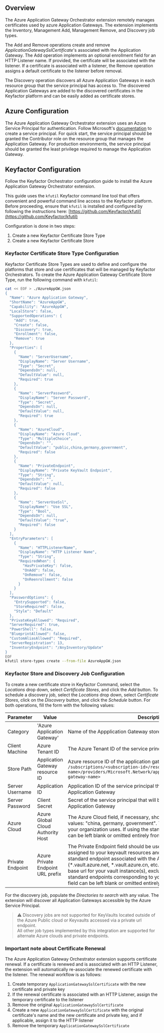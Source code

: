 ## Overview
The Azure Application Gateway Orchestrator extension remotely manages certificates used by azure 
Application Gateways. The extension implements the Inventory, Management Add, Management Remove,
and Discovery job types. 

The Add and Remove operations create and remove _ApplicationGatewaySslCertificate_'s associated with
the Application Gateway. The Add operation implements an optional enrollment field for an HTTP Listener name. If
provided, the certificate will be associated with the listener. If a certificate is associated with a listener,
the Remove operation assigns a default certificate to the listener before removal.

The Discovery operation discovers all Azure Application Gateways in each resource group that the service principal has access to.
The discovered Application Gateways are added to the discovered certificates in the Keyfactor platform and can be easily
added as certificate stores.

## Azure Configuration
The Azure Application Gateway Orchestrator extension uses an Azure Service Principal for authentication. Follow Microsoft's
[documentation](https://learn.microsoft.com/en-us/azure/purview/create-service-principal-azure) to create a service principal.
For quick start, the service principal should be granted the Contributor role on the resource group that manages the Application Gateway.
For production environments, the service principal should be granted the least privilege required to manage the Application Gateway.

## Keyfactor Configuration
Follow the Keyfactor Orchestrator configuration guide to install the Azure Application Gateway Orchestrator extension.

This guide uses the `kfutil` Keyfactor command line tool that offers convenient and powerful
command line access to the Keyfactor platform. Before proceeding, ensure that `kfutil` is installed and configured
by following the instructions here: [https://github.com/Keyfactor/kfutil](https://github.com/Keyfactor/kfutil)

Configuration is done in two steps:
1. Create a new Keyfactor Certificate Store Type
2. Create a new Keyfactor Certificate Store

### Keyfactor Certificate Store Type Configuration
Keyfactor Certificate Store Types are used to define and configure the platforms that store and use certificates that will be managed
by Keyfactor Orchestrators. To create the Azure Application Gateway Certificate Store Type, run the following command with `kfutil`:
   ```bash
   cat << EOF > ./AzureAppGW.json
   {
     "Name": "Azure Application Gateway",
     "ShortName": "AzureAppGW",
     "Capability": "AzureAppGW",
     "LocalStore": false,
     "SupportedOperations": {
       "Add": true,
       "Create": false,
       "Discovery": true,
       "Enrollment": false,
       "Remove": true
     },
     "Properties": [
       {
         "Name": "ServerUsername",
         "DisplayName": "Server Username",
         "Type": "Secret",
         "DependsOn": null,
         "DefaultValue": null,
         "Required": true
       },
       {
         "Name": "ServerPassword",
         "DisplayName": "Server Password",
         "Type": "Secret",
         "DependsOn": null,
         "DefaultValue": null,
         "Required": true
       },
       {
         "Name": "AzureCloud",
         "DisplayName": "Azure Cloud",
         "Type": "MultipleChoice",
         "DependsOn": "",
         "DefaultValue": "public,china,germany,government",
         "Required": false
       },
       {
         "Name": "PrivateEndpoint",
         "DisplayName": "Private KeyVault Endpoint",
         "Type": "String",
         "DependsOn": "",
         "DefaultValue": null,
         "Required": false
       },
       {
         "Name": "ServerUseSsl",
         "DisplayName": "Use SSL",
         "Type": "Bool",
         "DependsOn": null,
         "DefaultValue": "true",
         "Required": false
       }
     ],
     "EntryParameters": [
       {
         "Name": "HTTPListenerName",
         "DisplayName": "HTTP Listener Name",
         "Type": "String",
         "RequiredWhen": {
           "HasPrivateKey": false,
           "OnAdd": false,
           "OnRemove": false,
           "OnReenrollment": false
         }
       }
     ],
     "PasswordOptions": {
       "EntrySupported": false,
       "StoreRequired": false,
       "Style": "Default"
     },
     "PrivateKeyAllowed": "Required",
     "ServerRequired": true,
     "PowerShell": false,
     "BlueprintAllowed": false,
     "CustomAliasAllowed": "Required",
     "ServerRegistration": 13,
     "InventoryEndpoint": "/AnyInventory/Update"
   }
   EOF
   kfutil store-types create --from-file AzureAppGW.json
   ```

### Keyfactor Store and Discovery Job Configuration
To create a new certificate store in Keyfactor Command, select the _Locations_ drop down, select _Certificate Stores_, and click the _Add_ button.
To schedule a discovery job, select the _Locations_ drop down, select _Certificate Stores_, click on the _Discovery_ button, and click the _Schedule_ button. For both operations,
fill the form with the following values:

| Parameter       | Value                           | Description                                                                                                                                                                                                 |
|-----------------|---------------------------------|-------------------------------------------------------------------------------------------------------------------------------------------------------------------------------------------------------------|
| Category        | 'Azure Application Gateway'     | Name of the Appplication Gateway store type                                                                                                                                                                 |
| Client Machine  | Azure Tenant ID                 | The Azure Tenant ID of the service principal                                                                                                                                                                |
| Store Path      | Application Gateway resource ID | Azure resource ID of the application gateway in the form `/subscriptions/<subscription-id>/resourceGroups/<resource-group-name>/providers/Microsoft.Network/applicationGateways/<application-gateway-name>` |
| Server Username | Application ID                  | Application ID of the service principal that will be used to manage the Application Gateway                                                                                                                 |
| Server Password | Client Secret                   | Secret of the service principal that will be used to manage the Application Gateway                                                                                                                         |
| Azure Cloud | Azure Global Cloud Authority Host | The Azure Cloud field, if necessary, should contain one of the following values: "china, germany, government".  This is the Azure Cloud instance your organization uses.  If using the standard "public" cloud, this field can be left blank or omitted entirely from the store type definition. |
| Private Endpoint | Azure Private Endpoint URL prefix | The Private Endpoint field should be used if you have a custom url assigned to your keyvault resources and they are not accessible via the standard endpoint associated with the Azure Cloud instance (\*.vault.azure.net, \*.vault.azure.cn, etc.).  This field should contain the base url for your vault instance(s), excluding the vault name.  If using the standard endpoints corresponding to your Azure Cloud instance, this field can be left blank or omitted entirely from the store type definition.|

For the discovery job, populate the _Directories to search_ with any value. The extension will discover all Application Gateways accessible by the Azure Service Principal.

> :warning: Discovery jobs are not supported for KeyVaults located outside of the Azure Public cloud or Keyvaults accessed via a private url endpoint.  
> All other job types implemented by this integration are supported for alternate Azure clouds and private endpoints.

### Important note about Certificate Renewal
The Azure Application Gateway Orchestrator extension supports certificate renewal. If a certificate is renewed and is associated with an HTTP Listener,
the extension will automatically re-associate the renewed certificate with the listener. The renewal workflow is as follows:
1. Create temporary `ApplicationGatewaySslCertificate` with the new certificate and private key
2. If the renewal certificate is associated with an HTTP Listener, assign the temporary certificate to the listener
3. Remove the original `ApplicationGatewaySslCertificate`
4. Create a new `ApplicationGatewaySslCertificate` with the original certificate's name and the new certificate and private key, and if applicable, assign it to the HTTP listener
5. Remove the temporary `ApplicationGatewaySslCertificate`